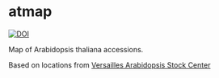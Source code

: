 atmap
=====

[![DOI](https://sandbox.zenodo.org/badge/23116138.svg)](https://sandbox.zenodo.org/badge/latestdoi/23116138)

Map of Arabidopsis thaliana accessions.

Based on locations from [Versailles Arabidopsis Stock Center](http://publiclines.versailles.inra.fr/)
